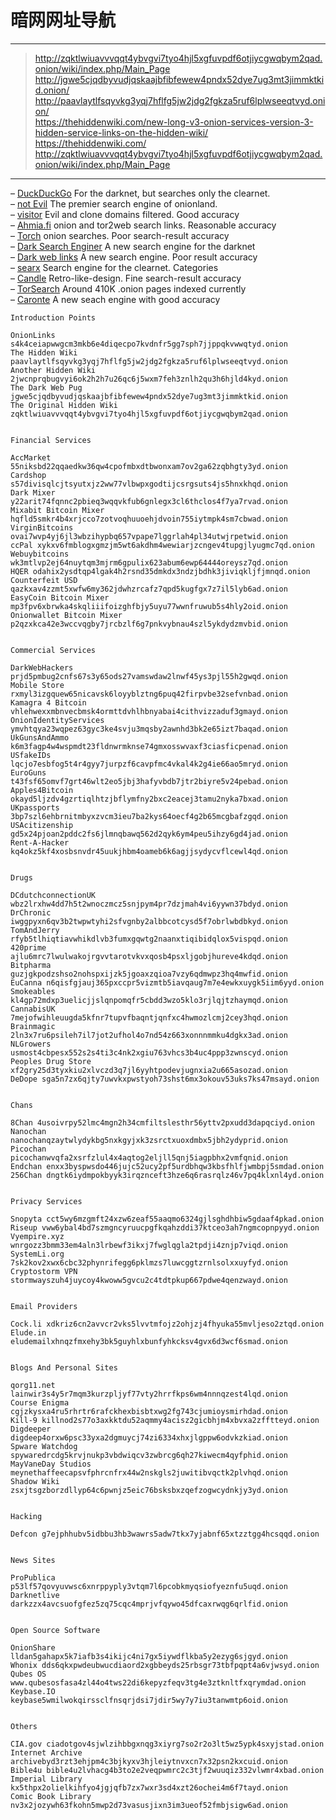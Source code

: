 # 暗网网址导航
***
> http://zqktlwiuavvvqqt4ybvgvi7tyo4hjl5xgfuvpdf6otjiycgwqbym2qad.onion/wiki/index.php/Main_Page  
> http://jgwe5cjqdbyvudjqskaajbfibfewew4pndx52dye7ug3mt3jimmktkid.onion/  
> http://paavlaytlfsqyvkg3yqj7hflfg5jw2jdg2fgkza5ruf6lplwseeqtvyd.onion/  
> https://thehiddenwiki.com/new-long-v3-onion-services-version-3-hidden-service-links-on-the-hidden-wiki/  
> https://thehiddenwiki.com/  
> http://zqktlwiuavvvqqt4ybvgvi7tyo4hjl5xgfuvpdf6otjiycgwqbym2qad.onion/wiki/index.php/Main_Page  
***
  

– [DuckDuckGo](https://duckduckgogg42xjoc72x3sjasowoarfbgcmvfimaftt6twagswzczad.onion/) For the darknet, but searches only the clearnet.  
– [not Evil](http://hss3uro2hsxfogfq.onion) The premier search engine of onionland.    
–  [visitor](http://visitorfi5kl7q7i.onion) Evil and clone domains filtered. Good accuracy  
– [Ahmia.fi](http://msydqstlz2kzerdg.onion) onion and tor2web search links. Reasonable accuracy  
– [Torch](http://xmh57jrzrnw6insl.onion) onion searches. Poor search-result accuracy  
– [Dark Search Enginer](http://7pwy57iklvt6lyhe.onion) A new search engine for the darknet  
– [Dark web links](http://bznjtqphs2lp4xdd.onion) A new search engine. Poor result accuracy  
– [searx](http://searchb5a7tmimez.onion) Search engine for the clearnet. Categories  
– [Candle](http://gjobqjj7wyczbqie.onion) Retro-like-design. Fine search-result accuracy  
– [TorSearch](http://kbhpodhnfxl3clb4.onion) Around 410K .onion pages indexed currently  
– [Caronte](http://carontevaha5x626.onion) A new seach engine with good accuracy  

```
Introduction Points

OnionLinks s4k4ceiapwwgcm3mkb6e4diqecpo7kvdnfr5gg7sph7jjppqkvwwqtyd.onion
The Hidden Wiki paavlaytlfsqyvkg3yqj7hflfg5jw2jdg2fgkza5ruf6lplwseeqtvyd.onion
Another Hidden Wiki 2jwcnprqbugvyi6ok2h2h7u26qc6j5wxm7feh3znlh2qu3h6hjld4kyd.onion
The Dark Web Pug jgwe5cjqdbyvudjqskaajbfibfewew4pndx52dye7ug3mt3jimmktkid.onion
The Original Hidden Wiki zqktlwiuavvvqqt4ybvgvi7tyo4hjl5xgfuvpdf6otjiycgwqbym2qad.onion

 
Financial Services

AccMarket 55niksbd22qqaedkw36qw4cpofmbxdtbwonxam7ov2ga62zqbhgty3yd.onion
Cardshop s57divisqlcjtsyutxjz2ww77vlbwpxgodtijcsrgsuts4js5hnxkhqd.onion
Dark Mixer y22arit74fqnnc2pbieq3wqqvkfub6gnlegx3cl6thclos4f7ya7rvad.onion
Mixabit Bitcoin Mixer hqfld5smkr4b4xrjcco7zotvoqhuuoehjdvoin755iytmpk4sm7cbwad.onion
VirginBitcoins ovai7wvp4yj6jl3wbzihypbq657vpape7lggrlah4pl34utwjrpetwid.onion
ccPal xykxv6fmblogxgmzjm5wt6akdhm4wewiarjzcngev4tupgjlyugmc7qd.onion
Webuybitcoins wk3mtlvp2ej64nuytqm3mjrm6gpulix623abum6ewp64444oreysz7qd.onion
HQER odahix2ysdtqp4lgak4h2rsnd35dmkdx3ndzjbdhk3jiviqkljfjmnqd.onion
Counterfeit USD qazkxav4zzmt5xwfw6my362jdwhzrcafz7qpd5kugfgx7z7il5lyb6ad.onion
EasyCoin Bitcoin Mixer mp3fpv6xbrwka4skqliiifoizghfbjy5uyu77wwnfruwub5s4hly2oid.onion
Onionwallet Bitcoin Mixer p2qzxkca42e3wccvqgby7jrcbzlf6g7pnkvybnau4szl5ykdydzmvbid.onion

 
Commercial Services

DarkWebHackers prjd5pmbug2cnfs67s3y65ods27vamswdaw2lnwf45ys3pjl55h2gwqd.onion
Mobile Store rxmyl3izgquew65nicavsk6loyyblztng6puq42firpvbe32sefvnbad.onion
Kamagra 4 Bitcoin vhlehwexxmbnvecbmsk4ormttdvhlhbnyabai4cithvizzaduf3gmayd.onion
OnionIdentityServices ymvhtqya23wqpez63gyc3ke4svju3mqsby2awnhd3bk2e65izt7baqad.onion
UkGunsAndAmmo k6m3fagp4w4wspmdt23fldnwrmknse74gmxosswvaxf3ciasficpenad.onion
USfakeIDs lqcjo7esbfog5t4r4gyy7jurpzf6cavpfmc4vkal4k2g4ie66ao5mryd.onion
EuroGuns t43fsf65omvf7grt46wlt2eo5jbj3hafyvbdb7jtr2biyre5v24pebad.onion
Apples4Bitcoin okayd5ljzdv4gzrtiqlhtzjbflymfny2bxc2eacej3tamu2nyka7bxad.onion
UKpassports 3bp7szl6ehbrnitmbyxzvcm3ieu7ba2kys64oecf4g2b65mcgbafzgqd.onion
USAcitizenship gd5x24pjoan2pddc2fs6jlmnqbawq562d2qyk6ym4peu5ihzy6gd4jad.onion
Rent-A-Hacker kq4okz5kf4xosbsnvdr45uukjhbm4oameb6k6agjjsydycvflcewl4qd.onion

 
Drugs

DCdutchconnectionUK wbz2lrxhw4dd7h5t2wnoczmcz5snjpym4pr7dzjmah4vi6yywn37bdyd.onion
DrChronic iwggpyxn6qv3b2twpwtyhi2sfvgnby2albbcotcysd5f7obrlwbdbkyd.onion
TomAndJerry rfyb5tlhiqtiavwhikdlvb3fumxgqwtg2naanxtiqibidqlox5vispqd.onion
420prime ajlu6mrc7lwulwakojrgvvtarotvkvxqosb4psxljgobjhureve4kdqd.onion
Bitpharma guzjgkpodzshso2nohspxijzk5jgoaxzqioa7vzy6qdmwpz3hq4mwfid.onion
EuCanna n6qisfgjauj365pxccpr5vizmtb5iavqaug7m7e4ewkxuygk5iim6yyd.onion
Smokeables kl4gp72mdxp3uelicjjslqnpomqfr5cbdd3wzo5klo3rjlqjtzhaymqd.onion
CannabisUK 7mejofwihleuugda5kfnr7tupvfbaqntjqnfxc4hwmozlcmj2cey3hqd.onion
Brainmagic 2ln3x7ru6psileh7il7jot2ufhol4o7nd54z663xonnnmmku4dgkx3ad.onion
NLGrowers usmost4cbpesx552s2s4ti3c4nk2xgiu763vhcs3b4uc4ppp3zwnscyd.onion
Peoples Drug Store xf2gry25d3tyxkiu2xlvczd3q7jl6yyhtpodevjugnxia2u665asozad.onion
DeDope sga5n7zx6qjty7uwvkxpwstyoh73shst6mx3okouv53uks7ks47msayd.onion

 
Chans

8Chan 4usoivrpy52lmc4mgn2h34cmfiltslesthr56yttv2pxudd3dapqciyd.onion
Nanochan nanochanqzaytwlydykbg5nxkgyjxk3zsrctxuoxdmbx5jbh2ydyprid.onion
Picochan picochanwvqfa2xsrfzlul4x4aqtog2eljll5qnj5iagpbhx2vmfqnid.onion
Endchan enxx3byspwsdo446jujc52ucy2pf5urdbhqw3kbsfhlfjwmbpj5smdad.onion
256Chan dngtk6iydmpokbyyk3irqznceft3hze6q6rasrqlz46v7pq4klxnl4yd.onion

 
Privacy Services

Snopyta cct5wy6mzgmft24xzw6zeaf55aaqmo6324gjlsghdhbiw5gdaaf4pkad.onion
Riseup vww6ybal4bd7szmgncyruucpgfkqahzddi37ktceo3ah7ngmcopnpyyd.onion
Vyempire.xyz wnrgozz3bmm33em4aln3lrbewf3ikxj7fwglqgla2tpdji4znjp7viqd.onion
SystemLi.org 7sk2kov2xwx6cbc32phynrifegg6pklmzs7luwcggtzrnlsolxxuyfyd.onion
Cryptostorm VPN stormwayszuh4juycoy4kwoww5gvcu2c4tdtpkup667pdwe4qenzwayd.onion

 
Email Providers

Cock.li xdkriz6cn2avvcr2vks5lvvtmfojz2ohjzj4fhyuka55mvljeso2ztqd.onion
Elude.in eludemailxhnqzfmxehy3bk5guyhlxbunfyhkcksv4gvx6d3wcf6smad.onion

 
Blogs And Personal Sites

qorg11.net lainwir3s4y5r7mqm3kurzpljyf77vty2hrrfkps6wm4nnnqzest4lqd.onion
Course Enigma cgjzkysxa4ru5rhrtr6rafckhexbisbtxwg2fg743cjumioysmirhdad.onion
Kill-9 killnod2s77o3axkktdu52aqmmy4acisz2gicbhjm4xbvxa2zfftteyd.onion
Digdeeper digdeep4orxw6psc33yxa2dgmuycj74zi6334xhxjlgppw6odvkzkiad.onion
Spware Watchdog spywaredrcdg5krvjnukp3vbdwiqcv3zwbrcg6qh27kiwecm4qyfphid.onion
MayVaneDay Studios meynethaffeecapsvfphrcnfrx44w2nskgls2juwitibvqctk2plvhqd.onion
Shadow Wiki zsxjtsgzborzdllyp64c6pwnjz5eic76bsksbxzqefzogwcydnkjy3yd.onion

 
Hacking

Defcon g7ejphhubv5idbbu3hb3wawrs5adw7tkx7yjabnf65xtzztgg4hcsqqd.onion

 
News Sites

ProPublica p53lf57qovyuvwsc6xnrppyply3vtqm7l6pcobkmyqsiofyeznfu5uqd.onion
Darknetlive darkzzx4avcsuofgfez5zq75cqc4mprjvfqywo45dfcaxrwqg6qrlfid.onion

 
Open Source Software

OnionShare lldan5gahapx5k7iafb3s4ikijc4ni7gx5iywdflkba5y2ezyg6sjgyd.onion
Whonix dds6qkxpwdeubwucdiaord2xgbbeyds25rbsgr73tbfpqpt4a6vjwsyd.onion
Qubes OS www.qubesosfasa4zl44o4tws22di6kepyzfeqv3tg4e3ztknltfxqrymdad.onion
Keybase.IO keybase5wmilwokqirssclfnsqrjdsi7jdir5wy7y7iu3tanwmtp6oid.onion

 
Others

CIA.gov ciadotgov4sjwlzihbbgxnqg3xiyrg7so2r2o3lt5wz5ypk4sxyjstad.onion
Internet Archive archivebyd3rzt3ehjpm4c3bjkyxv3hjleiytnvxcn7x32psn2kxcuid.onion
Bible4u bible4u2lvhacg4b3to2e2veqpwmrc2c3tjf2wuuqiz332vlwmr4xbad.onion
Imperial Library kx5thpx2olielkihfyo4jgjqfb7zx7wxr3sd4xzt26ochei4m6f7tayd.onion
Comic Book Library nv3x2jozywh63fkohn5mwp2d73vasusjixn3im3ueof52fmbjsigw6ad.onion
```
